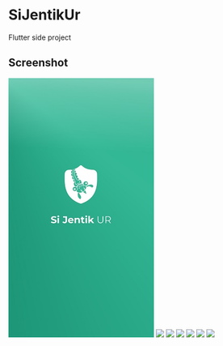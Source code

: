 # SiJentikUr
Flutter side project

## Screenshot 
![](screenshot/splash.jpg)  ![](screenshot/login.jpg) ![](screenshot/register.jpg)
![](screenshot/home.jpg)  ![](screenshot/report.jpg) ![](screenshot/qrcode.jpg)
![](screenshot/profile.jpg)
